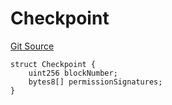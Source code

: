 # Checkpoint
[Git Source](https://github.com/llama-community/vertex-v1/blob/cc88cdb8bad11e53bd46d72467d70a467b8b1b95/src/utils/Structs.sol)


```solidity
struct Checkpoint {
    uint256 blockNumber;
    bytes8[] permissionSignatures;
}
```

